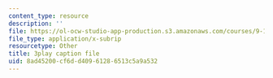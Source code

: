 ```yaml
---
content_type: resource
description: ''
file: https://ol-ocw-studio-app-production.s3.amazonaws.com/courses/9-14-brain-structure-and-its-origins-spring-2014/8ad45200cf6dd40961286513c5a9a532_555137.srt
file_type: application/x-subrip
resourcetype: Other
title: 3play caption file
uid: 8ad45200-cf6d-d409-6128-6513c5a9a532
---
```

